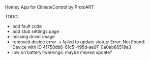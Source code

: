Homey App for ClimateControl by ProtoART

TODO:
* add fault code 
* add stub settings page
* missing driver image
* removed device error -> failed to update status: Error: Not Found: Device with ID 41750db6-61c5-495d-ae97-0a0eb66519a3
* low on battery! warnings: maybe missed update?
